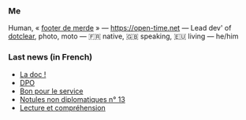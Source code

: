 ### Me

Human, « [footer de merde](https://open-time.net/post/2013/07/17/La-veritable-histoire-du-Footer-de-merde-) » — https://open-time.net — Lead dev' of [dotclear](https://git.dotclear.org/dev/dotclear), photo, moto — 🇫🇷 native, 🇬🇧 speaking, 🇪🇺 living — he/him

### Last news (in French)

<!-- BLOG-POST-LIST:START -->
- [La doc !](https://open-time.net/post/2022/06/23/La-doc-)
- [DPO](https://open-time.net/post/2022/06/22/DPO)
- [Bon pour le service](https://open-time.net/post/2022/06/21/Bon-pour-le-service)
- [Notules non diplomatiques n° 13](https://open-time.net/post/2022/06/20/Notules-non-diplomatiques-n-13)
- [Lecture et compréhension](https://open-time.net/post/2022/06/19/Lecture-et-comprehension)
<!-- BLOG-POST-LIST:END -->
